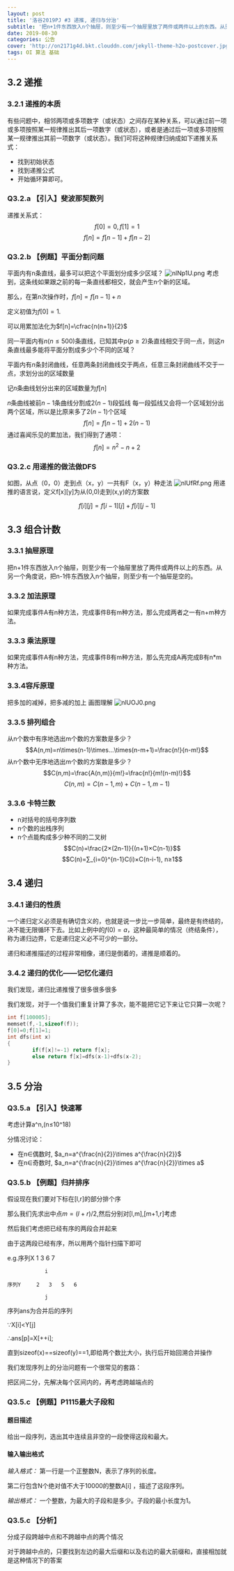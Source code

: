 ```yaml
---
layout: post
title: '洛谷2019PJ #3 递推, 递归与分治'
subtitle: '把n+1件东西放入n个抽屉，则至少有一个抽屉里放了两件或两件以上的东西。从另一个角度说，把n-1件东西放入n个抽屉，则至少有一个抽屉是空的。'
date: 2019-08-30
categories: 公告
cover: 'http://on2171g4d.bkt.clouddn.com/jekyll-theme-h2o-postcover.jpg'
tags: OI 算法 基础
---
```


## 3.2 递推
### 3.2.1 递推的本质
有些问题中，相邻两项或多项数字（或状态）之间存在某种关系，可以通过前一项或多项按照某一规律推出其后一项数字（或状态），或者是通过后一项或多项按照某一规律推出其前一项数字（或状态）。我们可将这种规律归纳成如下递推关系式：

- 找到初始状态
- 找到递推公式
- 开始循环算即可。
### Q3.2.a 【引入】斐波那契数列
递推关系式：
$$f[0]=0, f[1]=1$$
$$f[n]=f[n-1]+f[n-2]$$
### Q3.2.b 【例题】平面分割问题
平面内有n条直线，最多可以把这个平面划分成多少区域？
![nlNp1U.png](https://s2.ax1x.com/2019/09/07/nlNp1U.png)
考虑到，这条线如果跟之前的每一条直线都相交，就会产生n个新的区域。

那么，在第n次操作时，$f[n]=f[n-1]+n$

定义初值为$f[0]=1$.

可以用累加法化为$f[n]=\cfrac{n(n+1)}{2}$

同一平面内有$n(n≤500)$条直线，已知其中$p(p≥2)$条直线相交于同一点，则这$n$条直线最多能将平面分割成多少个不同的区域？
 
平面内有$n$条封闭曲线，任意两条封闭曲线交于两点，任意三条封闭曲线不交于一点，求划分出的区域数量

记$n$条曲线划分出来的区域数量为$f[n]$

$n$条曲线被前$n-1$条曲线分割成$2(n-1)$段弧线
每一段弧线又会将一个区域划分出两个区域，所以是比原来多了$2(n-1)$个区域
$$f[n]=f[n-1]+2(n-1)$$
通过喜闻乐见的累加法，我们得到了通项：
$$f[n]=n^2-n+2$$
### Q3.2.c 用递推的做法做DFS
如图，从点（0，0）走到点（x，y）一共有F（x，y）种走法
![nlUfRf.png](https://s2.ax1x.com/2019/09/07/nlUfRf.png)
用递推的语言说，定义f[x][y]为从(0,0)走到(x,y)的方案数

$$f[i][j] = f[i-1][j] + f[i][j-1]$$

## 3.3 组合计数
### 3.3.1 抽屉原理
把n+1件东西放入n个抽屉，则至少有一个抽屉里放了两件或两件以上的东西。从另一个角度说，把n-1件东西放入n个抽屉，则至少有一个抽屉是空的。

### 3.3.2 加法原理
如果完成事件A有n种方法，完成事件B有m种方法，那么完成两者之一有n+m种方法。

### 3.3.3 乘法原理
如果完成事件A有n种方法，完成事件B有m种方法，那么先完成A再完成B有n*m种方法。

### 3.3.4容斥原理
把多加的减掉，把多减的加上
画图理解
![nlUOJ0.png](https://s2.ax1x.com/2019/09/07/nlUOJ0.png)

### 3.3.5 排列组合
从n个数中有序地选出m个数的方案数是多少？
$$A(n,m)=n\times(n-1)\times…\times(n-m+1)=\frac{n!}{n-m!}$$
从n个数中无序地选出m个数的方案数是多少？
$$C(n,m)=\frac{A(n,m)}{m!}=\frac{n!}{m!(n-m)!}$$
$$C(n,m)=C(n-1,m)+C(n-1,m-1)$$
### 3.3.6 卡特兰数
- n对括号的括号序列数
- n个数的出栈序列
- n个点能构成多少种不同的二叉树
$$C(n)=\frac{2×(2n-1)}{(n+1)×C(n-1)}$$
$$C(n)=∑_{i=0}^{n-1}C(i)×C(n-i-1), n≥1$$
## 3.4 递归
### 3.4.1 递归的性质
一个递归定义必须是有确切含义的，也就是说一步比一步简单，最终是有终结的，决不能无限循环下去。比如上例中的$f(0)=a$，这种最简单的情况（终结条件），称为递归边界，它是递归定义必不可少的一部分。

递归和递推描述的过程非常相像，递归是倒着的，递推是顺着的。

### 3.4.2 递归的优化——记忆化递归
我们发现，递归比递推慢了很多很多很多

我们发现，对于一个值我们重复计算了多次，能不能把它记下来让它只算一次呢？
```cpp
int f[100005];
memset(f,-1,sizeof(f));
f[0]=0;f[1]=1;
int dfs(int x)
{
		if(f[x]!=-1) return f[x];
		else return f[x]=dfs(x-1)+dfs(x-2);
}
```
## 3.5 分治
### Q3.5.a 【引入】快速幂
考虑计算a^n,(n≤10^18)

分情况讨论：

- 在n∈偶数时, $a_n=a^{\frac{n}{2}}\times a^{\frac{n}{2}}$
- 在n∈奇数时, $a_n=a^{\frac{n}{2}}\times a^{\frac{n}{2}}\times a$
### Q3.5.b 【例题】归并排序
假设现在我们要对下标在[l,r]的部分排个序

那么我们先求出中点$m=(l+r)/2$,然后分别对[l,m],[m+1,r]考虑

然后我们考虑把已经有序的两段合并起来

由于这两段已经有序，所以用两个指针扫描下即可

e.g.序列X		1	3	6	7

			    i

	序列Y		2	3	5	6

			    j

序列ans为合并后的序列

∵X[i]<Y[j]

∴ans[p]=X[++i];

直到sizeof(x)==sizeof(y)==1,即给两个数比大小，执行后开始回溯合并操作

我们发现序列上的分治问题有一个很常见的套路：

把区间二分，先解决每个区间内的，再考虑跨越端点的

### Q3.5.c 【例题】P1115最大子段和
#### **题目描述**
给出一段序列，选出其中连续且非空的一段使得这段和最大。

#### **输入输出格式**
*输入格式：*
第一行是一个正整数N，表示了序列的长度。

第二行包含N个绝对值不大于10000的整数A[i] ，描述了这段序列。

*输出格式：*
一个整数，为最大的子段和是多少。子段的最小长度为1。

### Q3.5.c 【分析】
分成子段跨越中点和不跨越中点的两个情况

对于跨越中点的，只要找到左边的最大后缀和以及右边的最大前缀和，直接相加就是这种情况下的答案